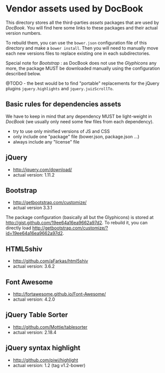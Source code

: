 Vendor assets used by DocBook
=============================

This directory stores all the third-parties *assets* packages that
are used by *DocBook*. You will find here some links to these packages
and their actual version numbers.

To rebuild them, you can use the `bower.json` configuration file of
this directory and make a  `bower install`. Then you will need to 
manually move each new versions files to replace existing one in
each subdirectories.

Special note for *Bootstrap* : as DocBook does not use the *Glyphicons*
any more, the package MUST be downloaded manually using the configuration
described below.

@TODO - the best would be to find "portable" replacements for the jQuery
plugins `jquery.highlights` and `jquery.juizScrollTo`.


Basic rules for dependencies assets
-----------------------------------

We have to keep in mind that any dependency MUST be light-weight in
*DocBook* (we usually only need some few files from each dependency).

-   try to use only minified versions of JS and CSS
-   only include one "package" file (bower.json, package.json ...)
-   always include any "license" file


jQuery
------

-   <http://jquery.com/download/>
-   actual version: 1.11.2


Bootstrap
---------

-   <http://getbootstrap.com/customize/>
-   actual version 3.3.1

The package configuration (basically all but the Glyphicons) is stored
at <http://gist.github.com/19ee64a16ea9662a97d2>.
To rebuild it, you can directly load 
<http://getbootstrap.com/customize/?id=19ee64a16ea9662a97d2>.


HTML5shiv
---------

-   <http://github.com/aFarkas/html5shiv>
-   actual version: 3.6.2


Font Awesome
------------

-   <http://fortawesome.github.io/Font-Awesome/>
-   actual version: 4.2.0


jQuery Table Sorter
-------------------

-   <http://github.com/Mottie/tablesorter>
-   actual version: 2.18.4


jQuery syntax highlight
-----------------------

-   <http://github.com/piwi/highlight>
-   actual version: 1.2 (tag v1.2-bower)
